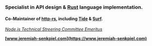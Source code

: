 ### Specialist in API design & [Rust][] language implementation.

#### Co-Maintainer of [http-rs][], including [Tide][] & [Surf][].

_[Node.js Technical Streering Committee Emeritus](https://github.com/nodejs/node#tsc-technical-steering-committee)_

**[www.jeremiah-senkpiel.com](https://www.jeremiah-senkpiel.com)**

[http-rs]: https://github.com/http-rs
[Rust]: https://www.rust-lang.org/
[Surf]: https://github.com/http-rs/surf
[Tide]: https://github.com/http-rs/tide
